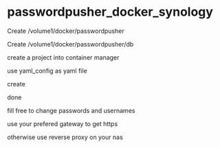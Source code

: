 # passwordpusher_docker_synology

Create /volume1/docker/passwordpusher

Create /volume1/docker/passwordpusher/db

create a project into container manager

use yaml_config as yaml file

create

done

fill free to change passwords and usernames

use your prefered gateway to get https

otherwise use reverse proxy on your nas

